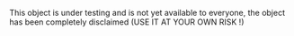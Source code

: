 This object is under testing and is not yet available to everyone, the object has been completely disclaimed (USE IT AT YOUR OWN RISK !)
